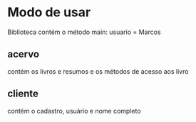 # Modo de usar
Biblioteca contém o método main:
usuario = Marcos
## acervo
contém os livros e resumos e os métodos de acesso aos livro
## cliente
contém o cadastro, usuário e nome completo
